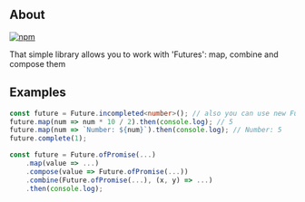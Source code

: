 ## About
[![npm](https://img.shields.io/npm/dw/just-futures)](https://www.npmjs.com/package/just-futures)

That simple library allows you to work with 'Futures': map, combine and compose them

## Examples
```ts
const future = Future.incompleted<number>(); // also you can use new Future<number>();
future.map(num => num * 10 / 2).then(console.log); // 5
future.map(num => `Number: ${num}`).then(console.log); // Number: 5
future.complete(1);
```

```ts
const future = Future.ofPromise(...)
    .map(value => ...)
    .compose(value => Future.ofPromise(...))
    .combine(Future.ofPromise(...), (x, y) => ...)
    .then(console.log);
```
